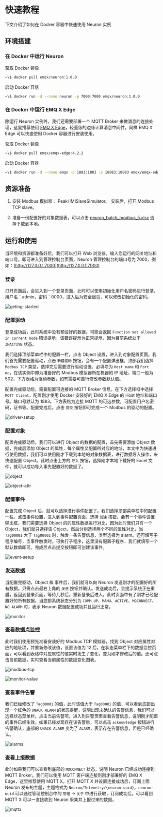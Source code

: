 # 快速教程 
下文介绍了如何在 Docker 容器中快速使用 Neuron 实例

## 环境搭建 
### 在 Docker 中运行 Neuron

获取 Docker 镜像

```bash
~\$ docker pull emqx/neuron:1.0.0
```

启动 Docker 容器

```bash
~\$ docker run -d --name neuron -p 7000:7000 emqx/neuron:1.0.0
```

### 在 Docker 中运行 EMQ X Edge

除运行 Neuron 实例外，我们还需要部署一个 MQTT Broker 来做消息的连接处理，这里推荐使用 [EMQ X Edge](https://www.emqx.io/cn/downloads#edge)，轻量级的边缘计算消息中间件。同样 EMQ X Edge 可以快速使用 Docker 容器进行安装使用。

获取 Docker 镜像

```bash
~\$ docker pull emqx/emqx-edge:4.2.2
```

启动 Docker 容器

```bash
~\$ docker run -d --name emqx -p 1883:1883 -p 18083:18083 emqx/emqx-edge:4.2.2
```

## 资源准备 
1. 安装 Modbus 模拟器： PeakHMISlaveSimulator。 安装后，打开 Modbus TCP slave。

2. 准备一份配置好的对象数据表，可以点击 [neuron_batch_modbus_5.xlsx](https://github.com/emqx/edge-stack/blob/master/developer-scripts/neuron_batch_modbus_5.xlsx) 选择下载到本地。

## 运行和使用 
当环境和资源都准备好后，我们可以打开 Web 浏览器，输入您运行的网关地址和端口号，即可进入到管理控制台页面，Neuron 管理控制台的端口号为 7000，例如：[http://127.0.0.1:7000](http://127.0.0.1:7000)

### 登录

打开页面后，会进入到一个登录页面，此时可以使用初始化用户名密码进行登录，用户名：admin，密码：0000，进入后为安全起见，可以修改初始化的密码。

![geting-started](../assets/images/getting-started/geting-started.png)

### 配置驱动

登录成功后，此时系统中没有预设好的数据，可能会返回 `Function not allowed in current mode` 错误提示，该错误提示为正常提示，因为目前系统处于 `INACTIVE` 状态。

我们选择顶部菜单栏中的配置一栏，点击 Object 设置，进入到对象配置页面。我们首先需要配置驱动，点击 `新建驱动` 按钮，会有一个配置弹出框，顶部我们选择 `Modbus TCP` 类型，选择完后需要进行驱动设置，必填项为 `Host name` 和 `Port no`，在该实例中即为准备好的 Modbus 模拟器所在机器的 IP 地址，端口一般为 502，下方表格为驱动参数，如有需要可自行修改参数默认值。

配置完成驱动后，需要配置可连接的 MQTT Broker 信息，在下方选择框中选择 `MQTT Client`，配置刚才使用 Docker 安装好的 EMQ X Edge 的 Host 地址和端口号。端口号默认为 1883，下方表格为连接 MQTT 的可选参数，可配置用户名密码，证书等。配置完成后，点击 `提交` 按钮即可完成一个 Modbus 的驱动的配置。

![driver-setup](../assets/images/getting-started/driver-setup.png)

### 配置对象

配置完成驱动后，我们可以进行 Object 的数据的配置，首先需要添加 Object 数据，完成后添加 Object 的属性，每个属性又配置所对应的地址，本文中为快速进行使用数据，我们可以使用刚才下载到本地的对象数据表，进行数据导入操作，来快速配置 Object。此时点击上方的 `导入` 按钮，选择刚才本地下载好的 Excel 文件，就可以成功导入事先配置好的数据了。

![object](../assets/images/getting-started/object.png)

![object-attr](../assets/images/getting-started/object-attr.png)

### 配置事件

配置完成 Object 后，就可以选择进行事件配置了。我们选择顶部菜单栏中的配置一栏，点击事件设置，进入到事件配置页面，选择 `创建` 按钮，会有一个事件设置弹出框，我们需要选择 Object 的的属性数据进行对比，因为此时我们只有一个 Object，我们就只选择该 Object，然后分别选择两个不同的属性对比，当 `Tag00001` 大于 `Tag00002` 时，触发一条告警信息，类型选择为 alarm。还可填写子程序编号，当事件触发时，可执行子程序，这里没有配置子程序，我们就填写一个默认数值即可。完成后点击提交按钮即可创建该事件。

![event-setup](../assets/images/getting-started/event-setup.png)

### 发送数据

当配置完驱动，Object 和 事件后，我们就可以向 Neuron 发送刚才的配置好的所有数据，只需点击最右上角的 `发送` 按钮并确认。发送成功后，会提示系统正在重启，返回到登录页面，等待几秒后，重新登录后进入，此时页面中有了刚才已经配置好的所有数据。当底部系统状态分别为 `COMM UP`、`MANU`、`ACTIVE`、`MQCONNECT`、`NO ALARM` 时，表示 Neuron 数据配置成功并且运行正常。

![monitor](../assets/images/getting-started/monitor.png)

### 查看数据点监控

此时我们使用预先准备安装好的 Modbus TCP 模拟器，找到 Object 对应属性对应的地址项，并重新修改该值，设置该值为 12 后，在状态菜单栏下的数据监控页面，可以看到表格中对应属性的值实时发生了变化，变为刚才修改后的值。还可点击当前数据，实时查看当前属性的数据变化图表。

![modbus-tcp](../assets/images/getting-started/modbus-tcp.png)

![monitor-value](../assets/images/getting-started/monitor-value.png)

### 查看事件告警

我们已经修改了 `Tag00001` 的值，此时该值大于 `Tag00002` 的值，可以看到底部出现一个红色的 `UNACK ALARM` 的状态提醒，说明出现未确认的告警信息，我们可以选择状态菜单栏，点击当前告警项，进入到告警页面查看告警信息，说明刚才配置的事件已经生效。如果已经发现存在该告警后，可以点击 `acknowledge` 按钮进行告警确认，底部的 `UNACK ALARM` 变为了 `ALARM`，表示存在告警信息，但是已经确认。

![alarms](../assets/images/getting-started/alarms.png)

### 查看上报数据

此时如果我们可以查看到底部的 `MQCONNECT` 状态，说明 Neuron 已经成功连接到 MQTT Broker。我们可以使用 MQTT 客户端连接到刚才部署好的 EMQ X Edge，这里推荐使用 MQTT X。打开 MQTT X 并设置连接成功后，订阅上面 Neuron 发布的主题，主题格式为 `Neuron/Telemetry/{neuron-uuid}`，`neuron-uuid` 可以通过管理控制台中的 `管理` -> `关于` 中进行获取，订阅成功后，可以看到 MQTT X 可以一直接收到 Neuron 采集并上报过来的数据。

![mqttx](../assets/images/getting-started/mqttx.png)
